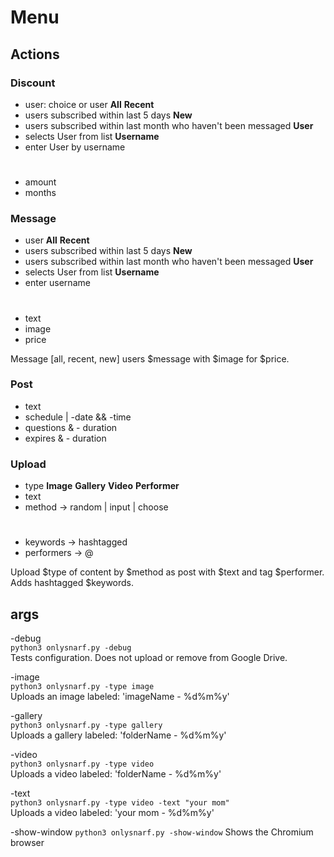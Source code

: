 # Menu

## Actions

### Discount
- user: choice or user
**All**
**Recent**
- users subscribed within last 5 days
**New**
- users subscribed within last month who haven't been messaged
**User**
- selects User from list
**Username**
- enter User by username
#
- amount
- months

### Message
- user
**All**
**Recent**
- users subscribed within last 5 days
**New**
- users subscribed within last month who haven't been messaged
**User**
- selects User from list
**Username**
- enter username
#
- text
- image
- price

Message [all, recent, new] users $message with $image for $price.

### Post
- text
- schedule | -date && -time
- questions & - duration
- expires & - duration

### Upload
- type
**Image**
**Gallery**
**Video**
**Performer**
- text
- method -> random | input | choose
#
- keywords -> hashtagged
- performers -> @

Upload $type of content by $method as post with $text and tag $performer. Adds hashtagged $keywords.

## args

-debug  
  `python3 onlysnarf.py -debug`  
Tests configuration. Does not upload or remove from Google Drive.

-image  
  `python3 onlysnarf.py -type image`  
Uploads an image labeled: 'imageName - %d%m%y'  

-gallery  
  `python3 onlysnarf.py -type gallery`  
Uploads a gallery labeled: 'folderName - %d%m%y'  

-video  
  `python3 onlysnarf.py -type video`  
Uploads a video labeled: 'folderName - %d%m%y'  

-text  
  `python3 onlysnarf.py -type video -text "your mom"`  
Uploads a video labeled: 'your mom - %d%m%y'  

-show-window
  `python3 onlysnarf.py -show-window`
Shows the Chromium browser